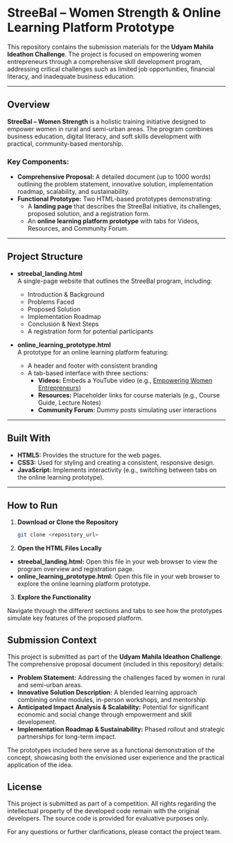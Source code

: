 # StreeBal – Women Strength & Online Learning Platform Prototype

This repository contains the submission materials for the **Udyam Mahila Ideathon Challenge**. The project is focused on empowering women entrepreneurs through a comprehensive skill development program, addressing critical challenges such as limited job opportunities, financial literacy, and inadequate business education.

---

## Overview

**StreeBal – Women Strength** is a holistic training initiative designed to empower women in rural and semi-urban areas. The program combines business education, digital literacy, and soft skills development with practical, community-based mentorship.

### Key Components:
- **Comprehensive Proposal:** A detailed document (up to 1000 words) outlining the problem statement, innovative solution, implementation roadmap, scalability, and sustainability.
- **Functional Prototype:** Two HTML-based prototypes demonstrating:
  - A **landing page** that describes the StreeBal initiative, its challenges, proposed solution, and a registration form.
  - An **online learning platform prototype** with tabs for Videos, Resources, and Community Forum.

---

## Project Structure

- **streebal_landing.html**  
  A single-page website that outlines the StreeBal program, including:
  - Introduction & Background
  - Problems Faced
  - Proposed Solution
  - Implementation Roadmap
  - Conclusion & Next Steps
  - A registration form for potential participants

- **online_learning_prototype.html**  
  A prototype for an online learning platform featuring:
  - A header and footer with consistent branding
  - A tab-based interface with three sections:
    - **Videos:** Embeds a YouTube video (e.g., [Empowering Women Entrepreneurs](https://www.youtube.com/watch?v=71mgbE-DMMY))
    - **Resources:** Placeholder links for course materials (e.g., Course Guide, Lecture Notes)
    - **Community Forum:** Dummy posts simulating user interactions

---

## Built With

- **HTML5:** Provides the structure for the web pages.
- **CSS3:** Used for styling and creating a consistent, responsive design.
- **JavaScript:** Implements interactivity (e.g., switching between tabs on the online learning prototype).

---

## How to Run

1. **Download or Clone the Repository**
   ```bash
   git clone <repository_url>
   ```
2. **Open the HTML Files Locally**

- **streebal_landing.html:** Open this file in your web browser to view the program overview and registration page.
- **online_learning_prototype.html:** Open this file in your web browser to explore the online learning platform prototype.

3. **Explore the Functionality**

Navigate through the different sections and tabs to see how the prototypes simulate key features of the proposed platform.

## Submission Context

This project is submitted as part of the **Udyam Mahila Ideathon Challenge**. The comprehensive proposal document (included in this repository) details:

- **Problem Statement:** Addressing the challenges faced by women in rural and semi-urban areas.
- **Innovative Solution Description:** A blended learning approach combining online modules, in-person workshops, and mentorship.
- **Anticipated Impact Analysis & Scalability:** Potential for significant economic and social change through empowerment and skill development.
- **Implementation Roadmap & Sustainability:** Phased rollout and strategic partnerships for long-term impact.

The prototypes included here serve as a functional demonstration of the concept, showcasing both the envisioned user experience and the practical application of the idea.

## License

This project is submitted as part of a competition. All rights regarding the intellectual property of the developed code remain with the original developers. The source code is provided for evaluative purposes only.

For any questions or further clarifications, please contact the project team.